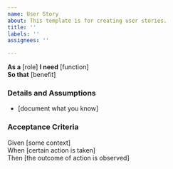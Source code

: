 ```yaml
---
name: User Story
about: This template is for creating user stories.
title: ''
labels: ''
assignees: ''

---
```


**As a** [role]
**I need** [function]  
**So that** [benefit]  

### Details and Assumptions
* [document what you know]

### Acceptance Criteria  


Given [some context]  
When [certain action is taken]  
Then [the outcome of action is observed]
